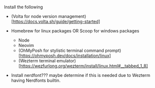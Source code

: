 Install the following

- (Volta for node version management)[https://docs.volta.sh/guide/getting-started]
- Homebrew for linux packages OR Scoop for windows packages

  - Node
  - Neovim
  - (OhMyPosh for stylistic terminal command prompt)[https://ohmyposh.dev/docs/installation/linux]
  - (Wezterm terminal emulator)[https://wezfurlong.org/wezterm/install/linux.html#__tabbed_1_8]

- Install nerdfont??? maybe determine if this is needed due to Wezterm having Nerdfonts builtin.
